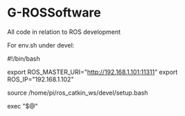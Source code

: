 # G-ROSSoftware
All code in relation to ROS development

For env.sh under devel:

#!/bin/bash

export ROS_MASTER_URI="http://192.168.1.101:11311"
export ROS_IP="192.168.1.102"

source /home/pi/ros_catkin_ws/devel/setup.bash

exec "$@"
